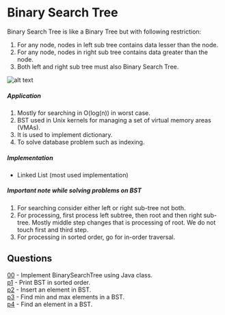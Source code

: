 # Binary Search Tree
Binary Search Tree is like a Binary Tree but with following restriction:
1. For any node, nodes in left sub tree contains data lesser than the node.
2. For any node, nodes in right sub tree contains data greater than the node.
3. Both left and right sub tree must also Binary Search Tree.

![alt text](https://media.geeksforgeeks.org/wp-content/uploads/BSTSearch.png)

##### Application
1. Mostly for searching in O(log(n)) in worst case.
2. BST used in Unix kernels for managing a set of virtual memory areas (VMAs).
3. It is used to implement dictionary.
4. To solve database problem such as indexing.

##### Implementation
* Linked List (most used implementation)

##### Important note while solving problems on BST
1. For searching consider either left or right sub-tree not both.
2. For processing, first process left subtree, then root and then right sub-tree. Mostly middle step changes that is processing of root. We do not touch first and third step.
3. For processing in sorted order, go for in-order traversal.

## Questions
[00](https://github.com/Lakshitnagar/DS-ALGO/blob/master/ds/binarySearchTree/BinarySearchTree.java) - Implement BinarySearchTree using Java class.\
[p1](https://github.com/Lakshitnagar/DS-ALGO/blob/master/ds/binarySearchTree/p1) - Print BST in sorted order.\
[p2](https://github.com/Lakshitnagar/DS-ALGO/blob/master/ds/binarySearchTree/p2) - Insert an element in BST.\
[p3](https://github.com/Lakshitnagar/DS-ALGO/blob/master/ds/binarySearchTree/p3) - Find min and max elements in a BST.\
[p4](https://github.com/Lakshitnagar/DS-ALGO/blob/master/ds/binarySearchTree/p4) - Find an element in a BST.
